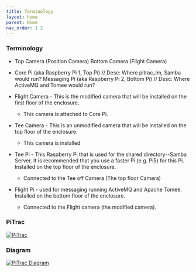 ```yaml
---
title: Terminology
layout: home
parent: Home
nav_order: 1.2
---
```


### Terminology 

- Top Camera (Position Camera)
Bottom Camera (Flight Camera)

- Core Pi (aka Raspberry Pi 1, Top Pi) // Desc: Where pitrac_lm, Samba would run?
Messaging Pi (aka Raspberry Pi 2, Bottom Pi) // Desc: Where ActiveMQ and Tomee would run?

- Flight Camera - This is the modified camera that will be installed on the first floor of the enclosure.
    - This camera is attached to Core Pi.
- Tee Camera - This is an unmodified camera that will be installed on the top floor of the enclosure.
    - This camera is installed

- Tee Pi - This Raspberry Pi that is used for the shared directory--Samba Server. It is recommended that you use a faster Pi (e.g. Pi5) for this Pi. Installed on the top floor of the enclosure.
    - Connected to the Tee off Camera (The top floor Camera)
- Flight Pi - used for messaging running ActiveMQ and Apache Tomee. Installed on the bottom floor of the enclosure.
    - Connected to the Flight camera (the modified camera).

### PiTrac 
<a href="https://1drv.ms/i/c/35c1f51c7fbc7aba/IQSr4Eu550wjRoRfLHclEgkAARA1St3Qvlx-dvPuE9Aupqc?width=1024">
<img src="https://1drv.ms/i/c/35c1f51c7fbc7aba/IQSr4Eu550wjRoRfLHclEgkAARA1St3Qvlx-dvPuE9Aupqc?width=1024" alt="PiTrac">
</a>

### Diagram
<a href="https://1drv.ms/i/c/35c1f51c7fbc7aba/IQRJJ03UsL98QbZK4ppRKmdsAQ_Gr50rl9IbFNyvEkk1Wyg?width=1030&height=894">
<img src="https://1drv.ms/i/c/35c1f51c7fbc7aba/IQRJJ03UsL98QbZK4ppRKmdsAQ_Gr50rl9IbFNyvEkk1Wyg?width=1030&height=894" alt="PiTrac Diagram">
</a>